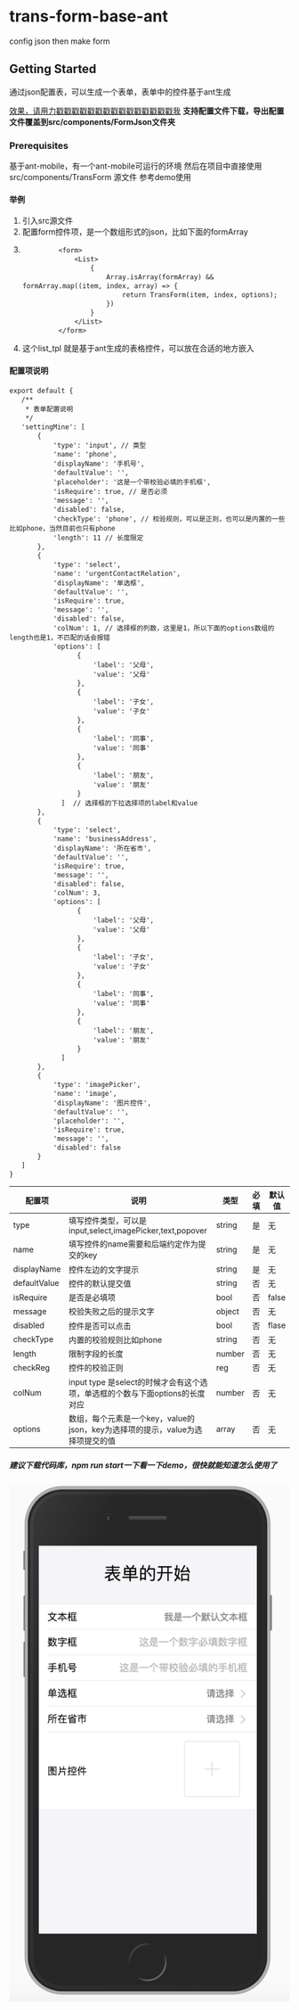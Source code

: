 # trans-form-base-ant
config json then make form 

## Getting Started

通过json配置表，可以生成一个表单，表单中的控件基于ant生成

[效果，请用力戳戳戳戳戳戳戳戳戳戳戳戳戳戳戳我](https://jonhal.github.io/form-ant-Mobile/#/) **支持配置文件下载，导出配置文件覆盖到src/components/FormJson文件夹**

### Prerequisites
基于ant-mobile，有一个ant-mobile可运行的环境
然后在项目中直接使用src/components/TransForm 源文件 参考demo使用

#### 举例
1. 引入src源文件
2. 配置form控件项，是一个数组形式的json，比如下面的formArray
3. ```        let list_tpl =
            <form>
                <List>
                    {
                        Array.isArray(formArray) && formArray.map((item, index, array) => {
                            return TransForm(item, index, options);
                        })
                    }
                </List>
            </form>
 4. 这个list_tpl 就是基于ant生成的表格控件，可以放在合适的地方嵌入
 
 #### 配置项说明
 ```
 export default {
    /**
     * 表单配置说明
     */
    'settingMine': [
        {
            'type': 'input', // 类型
            'name': 'phone', 
            'displayName': '手机号', 
            'defaultValue': '',
            'placeholder': '这是一个带校验必填的手机框',
            'isRequire': true, // 是否必须
            'message': '',
            'disabled': false,
            'checkType': 'phone', // 校验规则，可以是正则，也可以是内置的一些比如phone，当然目前也只有phone
            'length': 11 // 长度限定
        },
        {
            'type': 'select',
            'name': 'urgentContactRelation',
            'displayName': '单选框',
            'defaultValue': '',
            'isRequire': true,
            'message': '',
            'disabled': false,
            'colNum': 1, // 选择框的列数，这里是1，所以下面的options数组的length也是1，不匹配的话会报错
            'options': [
                  {
                      'label': '父母',
                      'value': '父母'
                  },
                  {
                      'label': '子女',
                      'value': '子女'
                  },
                  {
                      'label': '同事',
                      'value': '同事'
                  },
                  {
                      'label': '朋友',
                      'value': '朋友'
                  }
              ]  // 选择框的下拉选择项的label和value
        },
        {
            'type': 'select',
            'name': 'businessAddress',
            'displayName': '所在省市',
            'defaultValue': '',
            'isRequire': true,
            'message': '',
            'disabled': false,
            'colNum': 3,
            'options': [
                  {
                      'label': '父母',
                      'value': '父母'
                  },
                  {
                      'label': '子女',
                      'value': '子女'
                  },
                  {
                      'label': '同事',
                      'value': '同事'
                  },
                  {
                      'label': '朋友',
                      'value': '朋友'
                  }
              ]
        },
        {
            'type': 'imagePicker',
            'name': 'image',
            'displayName': '图片控件',
            'defaultValue': '',
            'placeholder': '',
            'isRequire': true,
            'message': '',
            'disabled': false
        }
    ]
}
```


| 配置项            | 说明                                       | 类型      | 必填   | 默认值     |
| ---------------- | ---------------------------------------- | ------- | ---- | ------- |
| type          | 填写控件类型，可以是input,select,imagePicker,text,popover | string  | 是    | 无       |
| name             | 填写控件的name需要和后端约定作为提交的key | string  | 是    | 无 |
| displayName      | 控件左边的文字提示    | string | 是   | 无   |
| defaultValue         | 控件的默认提交值 | string  | 否    | 无       |
| isRequire       | 是否是必填项 | bool  | 否    | false       |
| message      | 校验失败之后的提示文字 | object  | 否    | 无       |
| disabled | 控件是否可以点击 | bool   | 否    | flase       |
| checkType          | 内置的校验规则比如phone              |   string      |    否  |    无     |
| length          | 限制字段的长度              |   number      |  否    |     无    |
| checkReg          | 控件的校验正则              |    reg     |    否  |    无     |
| colNum          | input type 是select的时候才会有这个选项，单选框的个数与下面options的长度对应    |    number     |   否   |     无    |
| options          | 数组，每个元素是一个key，value的json，key为选择项的提示，value为选择项提交的值   |   array      |   否   |    无     |


##### 建议下载代码库，npm run start一下看一下demo，很快就能知道怎么使用了
![ScreenShot](/demo.png)


